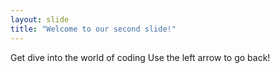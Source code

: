 ```yaml
---
layout: slide
title: "Welcome to our second slide!"
---
```

Get dive into the world of coding
Use the left arrow to go back!
